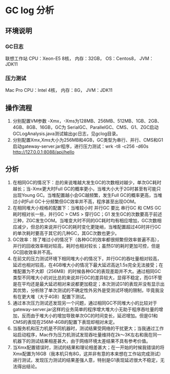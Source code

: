 # GC log 分析
## 环境说明
### GC日志
联想工作站 
CPU：Xeon-E5 8核，
内存：32GB，
OS：Centos8，
JVM：JDK11
### 压力测试
Mac Pro 
CPU：Intel 4核，
内存：8G，
JVM：JDK11
## 操作流程
1. 分别配置VM参数 -Xmx，-Xms为128MB、256MB、512MB、1GB、2GB、4GB、8GB、16GB，GC为 SerialGC、ParallelGC、CMS、G1、ZGC启动GCLogAnalysis.java测试输出gc日志，见gclog目录。
2. 分别配置Xmx,Xms大小为256MB和4GB，GC类型为串行、并行、CMS和G1启动gateway-server.jar程序，进行压力测试：wrk -t8 -c256 -d60s http://127.0.0.1:8088/api/hello
## 分析
1. 在相同GC的情况下：总的来说堆越大发生GC的次数相对越少，单次GC耗时越长；当-Xmx更大时Full GC的概率更小，当堆大小大于2G时甚至有可能只出现Young GC。当堆配置越小会GC越频繁，发生Full GC的概率更高，当堆过小时Full GC十分频繁但GC效率并不高，程序甚至出现OOM。
2. 在相同堆大小规格的配置下：当堆较小时 并行GC 要比 串行GC 和 CMS GC 耗时相对长一些，并行GC > CMS > 穿行GC；G1 发生GC的次数要高于前述三种，ZGC发生OOM。当堆变大时不同的GC耗时均有相应增加，GC次数相应减少，但总的来说并行GC的耗时变化更陡峭，当堆配置超过4G时并行GC的单次耗时要高于其它的几种GC，其GC次数也更少。
3. GC效率：除了堆过小的情况下（各种GC的效率都很频繁但效率普遍不高），并行的回收效率相对较高，耗时也相对较长；虽然G1的耗时更加可控，但是GC回收效率并不高。
4. 在前文的压力测试环境下相同堆大小的情况下，并行GC的吞吐量相对较高，延迟也相对较高，在4GB堆大小的情况下最大延迟高达1.5s完全无法接受；在堆配置为不大即（256MB）的时候各种GC的表现差距并不大。通过相同GC类型不同堆大小的对比总的来说并行GC的差异较大，显得不稳定，而G1不管是在平均还是最大延迟相对来说都更加稳定；本次测试G1的表现并没有显示出其优势，分析除了单次测试的不确定性外另外是受测试环境的限制，毕竟我没有在更大堆（大于4GB）配置下测试。
5. 通过本次压力测试还发现另一个问题，通过相同GC不同堆大小的比较对于gateway-server.jar这样的业务简单的程序增大堆大小无助于程序吞吐量的增加，反而由于堆大小的增加导致单次GC的时间变长，延迟增加。但是G1和CMS的表现在256M-4GB的配置下表现却相对未定。
6. 当服务机和压力机是不同机器时，测试结果受网络的干扰更大；当我通过工作站启动程序，Mac作为压力机测试发现吞吐量维持在2k～3K左右和我在同一机器下的测试结果相差甚大，由于网络环境太差结果不具有参考价值。
7. 当Xmx配置错误时，测试的结果和理论相差甚大；在一开始的时候我错误的将Xmx配置为16GB（我本机只有8G，这并非有意的本来想在工作站完成测试）进行测试，发现压力测试的结果差强人意，特别是G1表现延迟很大不稳定，无法得出结论。
